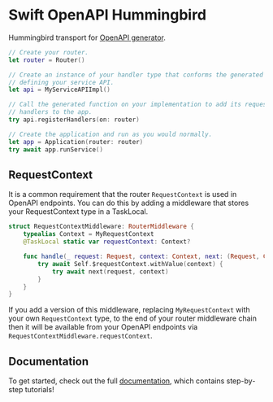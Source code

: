 # Swift OpenAPI Hummingbird

Hummingbird transport for [OpenAPI generator](https://github.com/apple/swift-openapi-generator).

```swift
// Create your router.
let router = Router()

// Create an instance of your handler type that conforms the generated protocol
// defining your service API.
let api = MyServiceAPIImpl()

// Call the generated function on your implementation to add its request
// handlers to the app.
try api.registerHandlers(on: router)

// Create the application and run as you would normally.
let app = Application(router: router)
try await app.runService()
```

## RequestContext

It is a common requirement that the router `RequestContext` is used in OpenAPI endpoints. You can do this by adding a middleware that stores your RequestContext type in a TaskLocal. 

```swift
struct RequestContextMiddleware: RouterMiddleware {
    typealias Context = MyRequestContext
    @TaskLocal static var requestContext: Context?

    func handle(_ request: Request, context: Context, next: (Request, Context) async throws -> Response) async throws -> Response {
        try await Self.$requestContext.withValue(context) {
            try await next(request, context)
        }
    }
}
```

If you add a version of this middleware, replacing `MyRequestContext` with your own `RequestContext` type, to the end of your router middleware chain then it will be available from your OpenAPI endpoints via `RequestContextMiddleware.requestContext`.

## Documentation

To get started, check out the full [documentation][docs-generator], which contains step-by-step tutorials!

[docs-generator]: https://swiftpackageindex.com/apple/swift-openapi-generator/documentation
